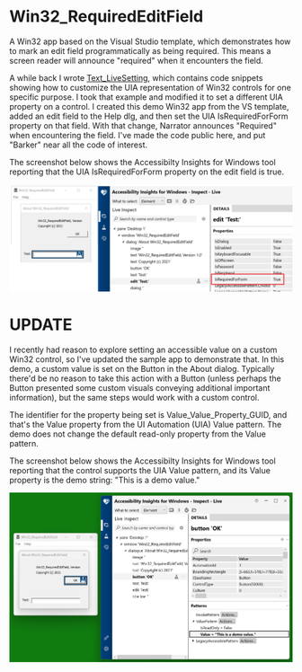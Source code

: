 # Win32_RequiredEditField
A Win32 app based on the Visual Studio template, which demonstrates how to mark an edit field programmatically as being required. This means a screen reader will announce "required" when it encounters the field.

A while back I wrote [Text_LiveSetting](https://docs.microsoft.com/en-us/accessibility-tools-docs/items/Win32/Text_LiveSetting), which contains code snippets showing how to customize the UIA representation of Win32 controls for one specific purpose. I took that example and modified it to set a different UIA property on a control. I created this demo Win32 app from the VS template, added an edit field to the Help dlg, and then set the UIA IsRequiredForForm property on that field. With that change, Narrator announces "Required" when encountering the field. I've made the code public here, and put "Barker" near all the code of interest. 

The screenshot below shows the Accessibilty Insights for Windows tool reporting that the UIA IsRequiredForForm property on the edit field is true.

![The Accessibility Insights for Windows tool reporting that an edit field in a Win32 app has a UIA IsRequiredForForm property of true.](Win32_RequiredEditField/AIWinResults.png)

# UPDATE

I recently had reason to explore setting an accessible value on a custom Win32 control, so I've updated the sample app to demonstrate that. In this demo, a custom value is set on the Button in the About dialog. Typically there'd be no reason to take this action with a Button (unless perhaps the Button presented some custom visuals conveying additional important information), but the same steps would work with a custom control.

The identifier for the property being set is Value_Value_Property_GUID, and that's the Value property from the UI Automation (UIA) Value pattern. The demo does not change the default read-only property from the Value pattern.

The screenshot below shows the Accessibilty Insights for Windows tool reporting that the control supports the UIA Value pattern, and its Value property is the demo string: "This is a demo value."

![The Accessibility Insights for Windows tool reporting that Win32 control has a UIA Value property of This is a demo value.](Win32_RequiredEditField/AIWinResultsValue.png)

